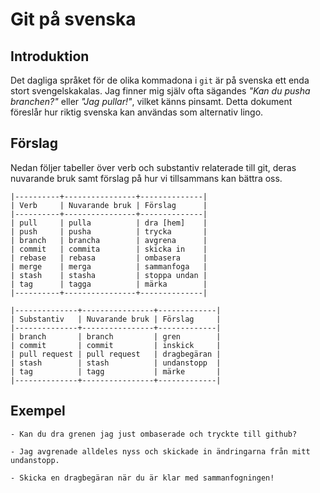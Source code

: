# Git på svenska

## Introduktion

Det dagliga språket för de olika kommadona i `git` är på svenska ett
enda stort svengelskakalas. Jag finner mig själv ofta sägandes _"Kan
du pusha branchen?"_ eller _"Jag pullar!"_, vilket känns pinsamt.
Detta dokument föreslår hur riktig svenska kan användas som alternativ
lingo.

## Förslag

Nedan följer tabeller över verb och substantiv relaterade till git,
deras nuvarande bruk samt förslag på hur vi tillsammans kan bättra
oss.

    |----------+----------------+--------------|
    | Verb     | Nuvarande bruk | Förslag      |
    |----------+----------------+--------------|
    | pull     | pulla          | dra [hem]    |
    | push     | pusha          | trycka       |
    | branch   | brancha        | avgrena      |
    | commit   | commita        | skicka in    |
    | rebase   | rebasa         | ombasera     |
    | merge    | merga          | sammanfoga   |
    | stash    | stasha         | stoppa undan |
    | tag      | tagga          | märka        |
    |----------+----------------+--------------|

    |--------------+----------------+-------------|
    | Substantiv   | Nuvarande bruk | Förslag     |
    |--------------+----------------+-------------|
    | branch       | branch         | gren        |
    | commit       | commit         | inskick     |
    | pull request | pull request   | dragbegäran |
    | stash        | stash          | undanstopp  |
    | tag          | tagg           | märke       |
    |--------------+----------------+-------------|

## Exempel

    - Kan du dra grenen jag just ombaserade och tryckte till github?

    - Jag avgrenade alldeles nyss och skickade in ändringarna från mitt undanstopp.

    - Skicka en dragbegäran när du är klar med sammanfogningen!
